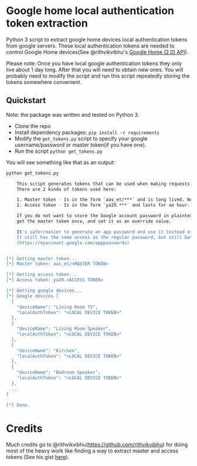 # Google home local authentication token extraction

Python 3 script to extract google home devices local authentication tokens from
google servers. These local authentication tokens are needed to control Google
Home devices(See @rithvikvibhu's [Google Home (2.0) API](https://rithvikvibhu.github.io/GHLocalApi/)).

Please note:
Once you have local google authentication tokens they only live about 1 day
long. After that you will need to obtain new ones. You will probably need to
modify the script and run this script repeatedly storing the tokens somewhere convenient.

## Quickstart

Note: the package was written and tested on Python 3.

- Clone the repo
- Install dependency packages: `pip install -r requirements`
- Modify the `get_tokens.py` script to specify your google username/password or
  master token(if you have one).
- Run the script `python get_tokens.py`

You will see something like that as an output:
```bash
python get_tokens.py

    This script generates tokens that can be used when making requests to the Google Home Foyer API.
    There are 2 kinds of tokens used here:

    1. Master token - Is in the form `aas_et/***` and is long lived. Needs Google username and password.
    2. Access token - Is in the form `ya29.***` and lasts for an hour. Needs Master token to generate.

    If you do not want to store the Google account password in plaintext,
    get the master token once, and set it as an override value.

    It's safer/easier to generate an app password and use it instead of the actual password.
    It still has the same access as the regular password, but still better than using the real password while scripting.
    (https://myaccount.google.com/apppasswords)


[*] Getting master token...
[*] Master token: aas_et/<MASTER TOKEN>

[*] Getting access token...
[*] Access token: ya29.<ACCESS TOKEN>

[*] Getting google devices...
[*] Google devices [
  {
    "deviceName": "Living Room TV",
    "localAuthToken": "<LOCAL DEVICE TOKEN>"
  },
  {
    "deviceName": "Living Room Speaker",
    "localAuthToken": "<LOCAL DEVICE TOKEN>"
  },
  {
    "deviceName": "Kitchen",
    "localAuthToken": "<LOCAL DEVICE TOKEN>"
  },
  {
    "deviceName": "Bedroom Speaker",
    "localAuthToken": "<LOCAL DEVICE TOKEN>"
  },
  ...
]

[*] Done.
```

# Credits
Much credits go to @rithvikvibhu(https://github.com/rithvikvibhu) for doing
most of the heavy work like finding a way to extract master and access tokens
(See his gist [here](https://gist.github.com/rithvikvibhu/952f83ea656c6782fbd0f1645059055d)).
